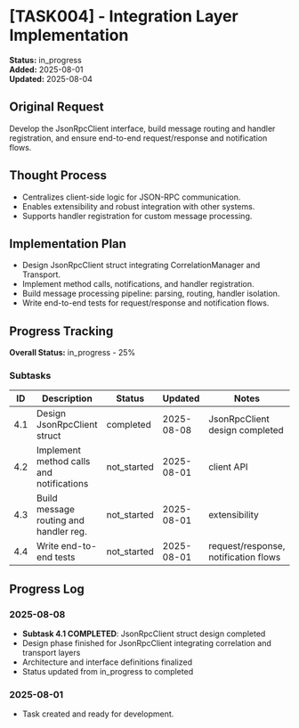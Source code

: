 # [TASK004] - Integration Layer Implementation

**Status:** in_progress  
**Added:** 2025-08-01  
**Updated:** 2025-08-04

## Original Request
Develop the JsonRpcClient interface, build message routing and handler registration, and ensure end-to-end request/response and notification flows.

## Thought Process
- Centralizes client-side logic for JSON-RPC communication.
- Enables extensibility and robust integration with other systems.
- Supports handler registration for custom message processing.

## Implementation Plan
- Design JsonRpcClient struct integrating CorrelationManager and Transport.
- Implement method calls, notifications, and handler registration.
- Build message processing pipeline: parsing, routing, handler isolation.
- Write end-to-end tests for request/response and notification flows.

## Progress Tracking
**Overall Status:** in_progress - 25%

### Subtasks
| ID   | Description                                 | Status      | Updated    | Notes                                 |
|------|---------------------------------------------|-------------|------------|---------------------------------------|
| 4.1  | Design JsonRpcClient struct                 | completed   | 2025-08-08 | JsonRpcClient design completed        |
| 4.2  | Implement method calls and notifications    | not_started | 2025-08-01 | client API                            |
| 4.3  | Build message routing and handler reg.      | not_started | 2025-08-01 | extensibility                         |
| 4.4  | Write end-to-end tests                      | not_started | 2025-08-01 | request/response, notification flows  |

## Progress Log
### 2025-08-08
- **Subtask 4.1 COMPLETED**: JsonRpcClient struct design completed
- Design phase finished for JsonRpcClient integrating correlation and transport layers
- Architecture and interface definitions finalized
- Status updated from in_progress to completed

### 2025-08-01
- Task created and ready for development.
